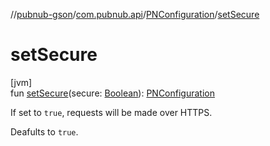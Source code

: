 //[pubnub-gson](../../../index.md)/[com.pubnub.api](../index.md)/[PNConfiguration](index.md)/[setSecure](set-secure.md)

# setSecure

[jvm]\
fun [setSecure](set-secure.md)(secure: [Boolean](https://kotlinlang.org/api/latest/jvm/stdlib/kotlin/-boolean/index.html)): [PNConfiguration](index.md)

If set to `true`,  requests will be made over HTTPS.

Deafults to `true`.
